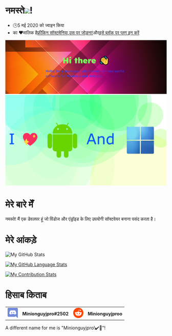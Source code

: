 # नमस्ते<img src="https://media.tenor.com/images/822fb670841c6f6582fefbb82e338a50/tenor.gif" width="30px">!

-   🕒5 मई 2020 को ज्वाइन किया
-   का ❤️मालिक है[फ्रीकिन सॉफ्टमेनिया](https://github.com/FreakinSoftMania),[उस पर जोड़ना!](https://github.com/Adding-That-On)और[इसे ब्लॉक पर प्लग इन करें](https://github.com/Pluging-it-on-block)

![Welcome!](./img/welcome-message.png)
![I love Android and Windows!](./img/android-and-windows-fan.png)

# मेरे बारे मेँ

नमस्ते! मैं एक डेवलपर हूं जो विंडोज और एंड्रॉइड के लिए उपयोगी सॉफ्टवेयर बनाना पसंद करता है।

# मेरे आंकड़े

![My GitHub Stats](https://github-readme-stats.vercel.app/api/?username=Minionguyjpro&count_private=true&theme=react&showicons=true)

[![My GitHub Language Stats](https://github-readme-stats.vercel.app/api/top-langs/?username=Minionguyjpro&langs_count=5&theme=react)](<>)

[![My Contribution Stats](https://github-contribution-stats.vercel.app/api/?username=Minionguyjpro)](https://github.com/Minionguyjpro/github-contribution-stats/)

# हिसाब किताब

<table>
  <tr>
    <td align="left"><img src="./img/discord.svg" alt="Minionguyjpro#2502" width="32" height="32"/></td><th>Minionguyjpro#2502</th>
    <td align="left"><img src="./img/reddit.svg" alt="Minionguyjproo" width="32" height="32"/></td><th>Minionguyjproo</th>
  </tr>
</table>
A different name for me is "Minionguyjpro!✔️👏"!
